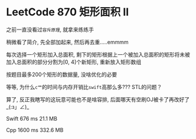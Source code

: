 # LeetCode 870 矩形面积 II

之前一直没看过`容斥原理`, 就拿来练练手

稍微看了简介, 先全部加起来, 然后再去重.....emmmm

每次选择一个矩形加入总面积, 剩下的矩形根据上一个被加入总面积的矩形将未被加入总面积的部分分割为[0, 4]个新矩形, 重新放入矩形数组

按题目最多200个矩形的数据量, 没啥优化的必要

等等, 为什么`c艹`的时间与内存开销比`swift`高那么多??? STL的问题？

算了, 反正我瞎写的这玩意可能也不是啥容排, 后面哪天有空刷OJ被卡了再改好了\_(:з」∠)_

Swift 676 ms 21.1 MB	

Cpp 1600 ms 332.6 MB